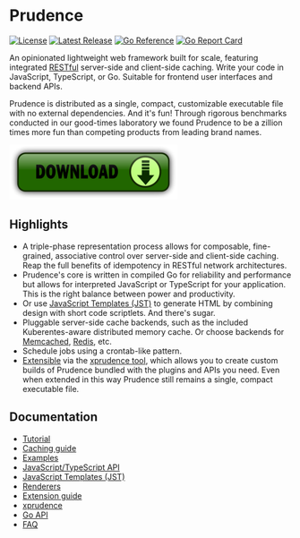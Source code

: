 Prudence
========

[![License](https://img.shields.io/badge/License-Apache%202.0-blue.svg)](https://opensource.org/licenses/Apache-2.0)
[![Latest Release](https://img.shields.io/github/release/tliron/prudence.svg)](https://github.com/tliron/prudence/releases/latest)
[![Go Reference](https://pkg.go.dev/badge/github.com/tliron/prudence.svg)](https://pkg.go.dev/github.com/tliron/prudence)
[![Go Report Card](https://goreportcard.com/badge/github.com/tliron/prudence)](https://goreportcard.com/report/github.com/tliron/prudence)

An opinionated lightweight web framework built for scale, featuring integrated
[RESTful](https://www.ics.uci.edu/~fielding/pubs/dissertation/rest_arch_style.htm) server-side and
client-side caching. Write your code in JavaScript, TypeScript, or Go. Suitable for frontend user
interfaces and backend APIs.

Prudence is distributed as a single, compact, customizable executable file with no external dependencies.
And it's fun! Through rigorous benchmarks conducted in our good-times laboratory we found Prudence to be
a zillion times more fun than competing products from leading brand names.

[![Download](assets/media/download.png "Download")](https://github.com/tliron/prudence/releases)


Highlights
----------

* A triple-phase representation process allows for composable, fine-grained, associative control over
  server-side and client-side caching. Reap the full benefits of idempotency in RESTful network
  architectures.
* Prudence's core is written in compiled Go for reliability and performance but allows for interpreted
  JavaScript or TypeScript for your application. This is the right balance between power and productivity.
* Or use [JavaScript Templates (JST)](jst/README.md) to generate HTML by combining design with short
  code scriptlets. And there's sugar.
* Pluggable server-side cache backends, such as the included Kuberentes-aware distributed memory cache.
  Or choose backends for [Memcached](https://memcached.org/), [Redis](https://redis.io/), etc.
* Schedule jobs using a crontab-like pattern.
* [Extensible](platform/README.md) via the [xprudence tool](xprudence/README.md), which allows you
  to create custom builds of Prudence bundled with the plugins and APIs you need. Even when extended in
  this way Prudence still remains a single, compact executable file.


Documentation
-------------

* [Tutorial](TUTORIAL.md)
* [Caching guide](CACHING.md)
* [Examples](examples/README.md)
* [JavaScript/TypeScript API](https://prudence.threecrickets.com/assets/typescript/prudence/docs/)
* [JavaScript Templates (JST)](jst/README.md)
* [Renderers](render/README.md)
* [Extension guide](platform/README.md)
* [xprudence](xprudence/README.md)
* [Go API](https://pkg.go.dev/github.com/tliron/prudence)
* [FAQ](FAQ.md)
